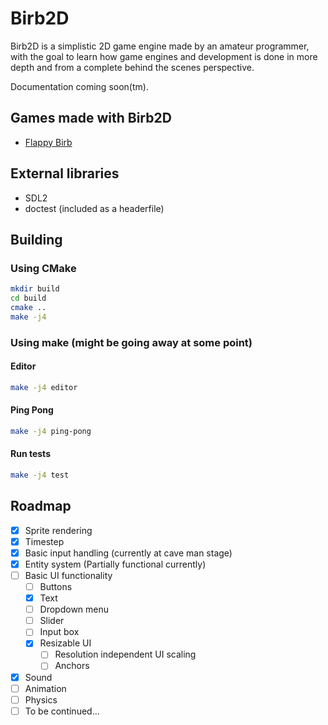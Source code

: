 # Birb2D
Birb2D is a simplistic 2D game engine made by an amateur programmer, with the goal to learn how game engines and development is done in more depth and from a complete behind the scenes perspective.

Documentation coming soon(tm).

## Games made with Birb2D
- [Flappy Birb](https://github.com/Toasterbirb/Flappy-Birb)

## External libraries
- SDL2
- doctest (included as a headerfile)

## Building
### Using CMake
```sh
mkdir build
cd build
cmake ..
make -j4
```

### Using make (might be going away at some point)
#### Editor
```sh
make -j4 editor
```

#### Ping Pong
```sh
make -j4 ping-pong
```

#### Run tests
```sh
make -j4 test
```

## Roadmap
- [x] Sprite rendering
- [x] Timestep
- [x] Basic input handling (currently at cave man stage)
- [x] Entity system (Partially functional currently)
- [ ] Basic UI functionality
	- [ ] Buttons
	- [x] Text
	- [ ] Dropdown menu
	- [ ] Slider
	- [ ] Input box
	- [x] Resizable UI
		- [ ] Resolution independent UI scaling
		- [ ] Anchors
- [x] Sound
- [ ] Animation
- [ ] Physics
- [ ] To be continued...

